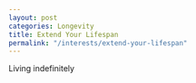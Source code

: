 ```yaml
---
layout: post
categories: Longevity
title: Extend Your Lifespan
permalink: "/interests/extend-your-lifespan"
---
```



Living indefinitely
